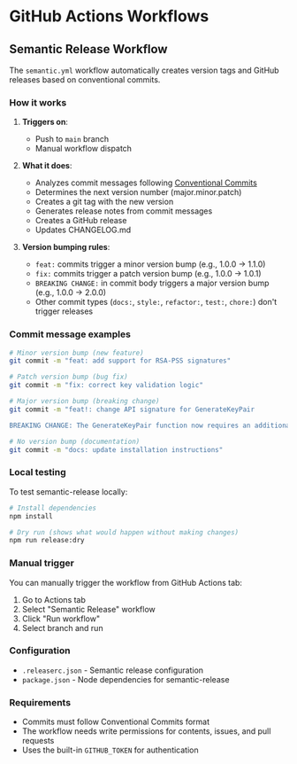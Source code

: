 # GitHub Actions Workflows

## Semantic Release Workflow

The `semantic.yml` workflow automatically creates version tags and GitHub releases based on conventional commits.

### How it works

1. **Triggers on**:
   - Push to `main` branch
   - Manual workflow dispatch

2. **What it does**:
   - Analyzes commit messages following [Conventional Commits](https://www.conventionalcommits.org/)
   - Determines the next version number (major.minor.patch)
   - Creates a git tag with the new version
   - Generates release notes from commit messages
   - Creates a GitHub release
   - Updates CHANGELOG.md

3. **Version bumping rules**:
   - `feat:` commits trigger a minor version bump (e.g., 1.0.0 → 1.1.0)
   - `fix:` commits trigger a patch version bump (e.g., 1.0.0 → 1.0.1)
   - `BREAKING CHANGE:` in commit body triggers a major version bump (e.g., 1.0.0 → 2.0.0)
   - Other commit types (`docs:`, `style:`, `refactor:`, `test:`, `chore:`) don't trigger releases

### Commit message examples

```bash
# Minor version bump (new feature)
git commit -m "feat: add support for RSA-PSS signatures"

# Patch version bump (bug fix)
git commit -m "fix: correct key validation logic"

# Major version bump (breaking change)
git commit -m "feat!: change API signature for GenerateKeyPair

BREAKING CHANGE: The GenerateKeyPair function now requires an additional parameter"

# No version bump (documentation)
git commit -m "docs: update installation instructions"
```

### Local testing

To test semantic-release locally:

```bash
# Install dependencies
npm install

# Dry run (shows what would happen without making changes)
npm run release:dry
```

### Manual trigger

You can manually trigger the workflow from GitHub Actions tab:
1. Go to Actions tab
2. Select "Semantic Release" workflow
3. Click "Run workflow"
4. Select branch and run

### Configuration

- `.releaserc.json` - Semantic release configuration
- `package.json` - Node dependencies for semantic-release

### Requirements

- Commits must follow Conventional Commits format
- The workflow needs write permissions for contents, issues, and pull requests
- Uses the built-in `GITHUB_TOKEN` for authentication